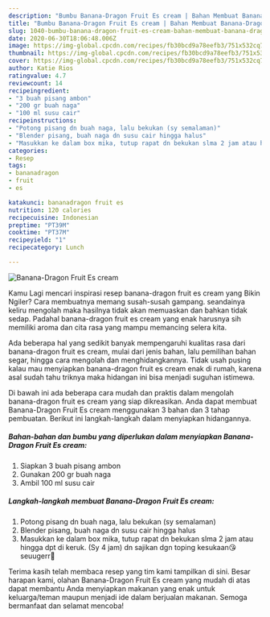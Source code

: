 ```yaml
---
description: "Bumbu Banana-Dragon Fruit Es cream | Bahan Membuat Banana-Dragon Fruit Es cream Yang Enak Banget"
title: "Bumbu Banana-Dragon Fruit Es cream | Bahan Membuat Banana-Dragon Fruit Es cream Yang Enak Banget"
slug: 1040-bumbu-banana-dragon-fruit-es-cream-bahan-membuat-banana-dragon-fruit-es-cream-yang-enak-banget
date: 2020-06-30T18:06:48.006Z
image: https://img-global.cpcdn.com/recipes/fb30bcd9a78eefb3/751x532cq70/banana-dragon-fruit-es-cream-foto-resep-utama.jpg
thumbnail: https://img-global.cpcdn.com/recipes/fb30bcd9a78eefb3/751x532cq70/banana-dragon-fruit-es-cream-foto-resep-utama.jpg
cover: https://img-global.cpcdn.com/recipes/fb30bcd9a78eefb3/751x532cq70/banana-dragon-fruit-es-cream-foto-resep-utama.jpg
author: Katie Rios
ratingvalue: 4.7
reviewcount: 14
recipeingredient:
- "3 buah pisang ambon"
- "200 gr buah naga"
- "100 ml susu cair"
recipeinstructions:
- "Potong pisang dn buah naga, lalu bekukan (sy semalaman)"
- "Blender pisang, buah naga dn susu cair hingga halus"
- "Masukkan ke dalam box mika, tutup rapat dn bekukan slma 2 jam atau hingga dpt di keruk. (Sy 4 jam) dn sajikan dgn toping kesukaan😘 seuugerr🤤"
categories:
- Resep
tags:
- bananadragon
- fruit
- es

katakunci: bananadragon fruit es 
nutrition: 120 calories
recipecuisine: Indonesian
preptime: "PT39M"
cooktime: "PT37M"
recipeyield: "1"
recipecategory: Lunch

---
```



![Banana-Dragon Fruit Es cream](https://img-global.cpcdn.com/recipes/fb30bcd9a78eefb3/751x532cq70/banana-dragon-fruit-es-cream-foto-resep-utama.jpg)

Kamu Lagi mencari inspirasi resep banana-dragon fruit es cream yang Bikin Ngiler? Cara membuatnya memang susah-susah gampang. seandainya keliru mengolah maka hasilnya tidak akan memuaskan dan bahkan tidak sedap. Padahal banana-dragon fruit es cream yang enak harusnya sih memiliki aroma dan cita rasa yang mampu memancing selera kita.

Ada beberapa hal yang sedikit banyak mempengaruhi kualitas rasa dari banana-dragon fruit es cream, mulai dari jenis bahan, lalu pemilihan bahan segar, hingga cara mengolah dan menghidangkannya. Tidak usah pusing kalau mau menyiapkan banana-dragon fruit es cream enak di rumah, karena asal sudah tahu triknya maka hidangan ini bisa menjadi suguhan istimewa.




Di bawah ini ada beberapa cara mudah dan praktis dalam mengolah banana-dragon fruit es cream yang siap dikreasikan. Anda dapat membuat Banana-Dragon Fruit Es cream menggunakan 3 bahan dan 3 tahap pembuatan. Berikut ini langkah-langkah dalam menyiapkan hidangannya.

<!--inarticleads1-->

##### Bahan-bahan dan bumbu yang diperlukan dalam menyiapkan Banana-Dragon Fruit Es cream:

1. Siapkan 3 buah pisang ambon
1. Gunakan 200 gr buah naga
1. Ambil 100 ml susu cair




<!--inarticleads2-->

##### Langkah-langkah membuat Banana-Dragon Fruit Es cream:

1. Potong pisang dn buah naga, lalu bekukan (sy semalaman)
1. Blender pisang, buah naga dn susu cair hingga halus
1. Masukkan ke dalam box mika, tutup rapat dn bekukan slma 2 jam atau hingga dpt di keruk. (Sy 4 jam) dn sajikan dgn toping kesukaan😘 seuugerr🤤




Terima kasih telah membaca resep yang tim kami tampilkan di sini. Besar harapan kami, olahan Banana-Dragon Fruit Es cream yang mudah di atas dapat membantu Anda menyiapkan makanan yang enak untuk keluarga/teman maupun menjadi ide dalam berjualan makanan. Semoga bermanfaat dan selamat mencoba!
